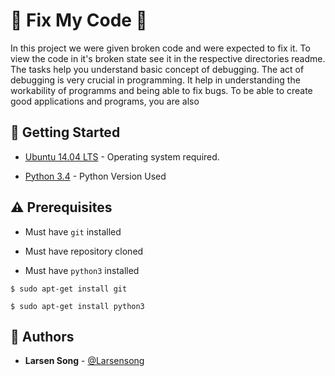 # :shell: Fix My Code :shell:

 In this project we were given broken code and were expected to fix it. To view the code in it's broken state see it in the respective directories readme.
 The tasks help you understand basic concept of debugging. The act of debugging  is very crucial in programming. It help in understanding the workability of programms  and being able to fix bugs.
 To be  able to create good applications and programs, you are also 

## :running: Getting Started

* [Ubuntu 14.04 LTS](http://releases.ubuntu.com/14.04/) - Operating system required.

* [Python 3.4](https://www.python.org/download/releases/3.4.0/) - Python Version Used

## :warning: Prerequisites

* Must have `git` installed

* Must have repository cloned

* Must have `python3` installed

```
$ sudo apt-get install git
```

```
$ sudo apt-get install python3
```

## :blue_book: Authors
* **Larsen Song** - [@Larsensong](https://github.com/Larsensong)
